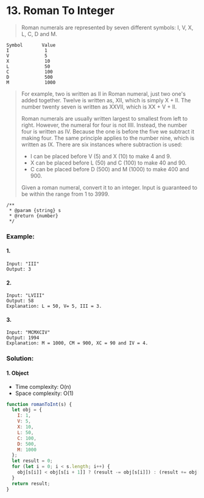 # 13. Roman To Integer

> Roman numerals are represented by seven different symbols: I, V, X, L, C, D and M.

```
Symbol       Value
I             1
V             5
X             10
L             50
C             100
D             500
M             1000
```

> For example, two is written as II in Roman numeral, just two one's added together. Twelve is written as, XII, which is simply X + II. The number twenty seven is written as XXVII, which is XX + V + II.
>
> Roman numerals are usually written largest to smallest from left to right. However, the numeral for four is not IIII. Instead, the number four is written as IV. Because the one is before the five we subtract it making four. The same principle applies to the number nine, which is written as IX. There are six instances where subtraction is used:
>
> - I can be placed before V (5) and X (10) to make 4 and 9.
> - X can be placed before L (50) and C (100) to make 40 and 90.
> - C can be placed before D (500) and M (1000) to make 400 and 900.
>
> Given a roman numeral, convert it to an integer. Input is guaranteed to be within the range from 1 to 3999.

```
/**
 * @param {string} s
 * @return {number}
 */
```

### Example:

#### 1.

```
Input: "III"
Output: 3
```

#### 2.

```
Input: "LVIII"
Output: 58
Explanation: L = 50, V= 5, III = 3.
```

#### 3.

```
Input: "MCMXCIV"
Output: 1994
Explanation: M = 1000, CM = 900, XC = 90 and IV = 4.
```

### Solution:

#### 1. Object

- Time complexity: O(n)
- Space complexity: O(1)

```javascript
function romanToInt(s) {
  let obj = {
    I: 1,
    V: 5,
    X: 10,
    L: 50,
    C: 100,
    D: 500,
    M: 1000
  };
  let result = 0;
  for (let i = 0; i < s.length; i++) {
    obj[s[i]] < obj[s[i + 1]] ? (result -= obj[s[i]]) : (result += obj[s[i]]);
  }
  return result;
}
```
